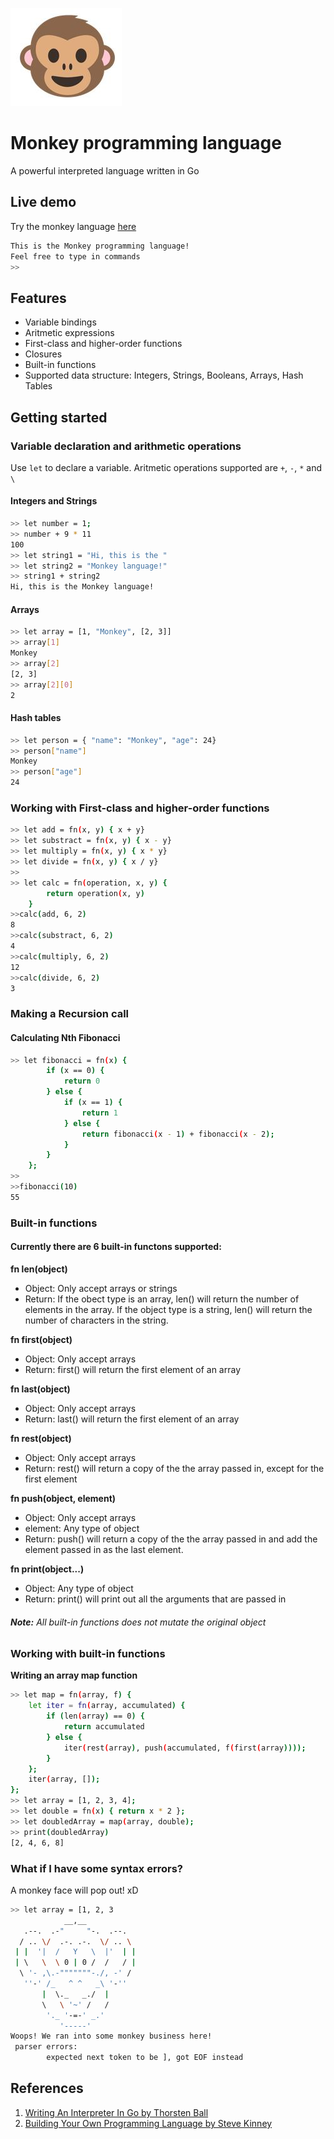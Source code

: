 ![Monkey-face](./assets/monkey.jpg "Monkey-face")
# Monkey programming language

A powerful interpreted language written in Go



## Live demo
Try the monkey language [here](http://repl.it "here")

```sh
This is the Monkey programming language!
Feel free to type in commands
>> 
```

## Features
- Variable bindings
- Aritmetic expressions
- First-class and higher-order functions
- Closures
- Built-in functions
- Supported data structure: Integers, Strings, Booleans, Arrays, Hash Tables

## Getting started
### Variable declaration and arithmetic operations
Use `let` to declare a variable. Aritmetic operations supported are `+`, `-`, `*` and `\` 

#### Integers and Strings
```sh
>> let number = 1;
>> number + 9 * 11
100
>> let string1 = "Hi, this is the "
>> let string2 = "Monkey language!"
>> string1 + string2
Hi, this is the Monkey language!

```
#### Arrays
```sh
>> let array = [1, "Monkey", [2, 3]]
>> array[1]
Monkey
>> array[2]
[2, 3]
>> array[2][0]
2
```
#### Hash tables

```sh
>> let person = { "name": "Monkey", "age": 24}
>> person["name"]
Monkey
>> person["age"]
24
```
### Working with First-class and higher-order functions
```sh
>> let add = fn(x, y) { x + y}
>> let substract = fn(x, y) { x - y}
>> let multiply = fn(x, y) { x * y}
>> let divide = fn(x, y) { x / y}
>>
>> let calc = fn(operation, x, y) {
		return operation(x, y)
	}
>>calc(add, 6, 2)
8
>>calc(substract, 6, 2)
4
>>calc(multiply, 6, 2)
12
>>calc(divide, 6, 2)
3
```
### Making a Recursion call
#### Calculating Nth Fibonacci
```sh
>> let fibonacci = fn(x) {
		if (x == 0) {
			return 0
		} else {
			if (x == 1) {
				return 1
			} else {
				return fibonacci(x - 1) + fibonacci(x - 2);
			}
		}
	};
>>
>>fibonacci(10)
55
```
### Built-in functions
#### Currently there are 6 built-in functons supported:
**fn len(object)**
- Object: Only accept arrays or strings
- Return: If the obect type is an array, len() will return the number of elements in the array. If the object type is a string, len() will return the number of characters in the string.

**fn first(object)**
- Object: Only accept arrays
- Return: first() will return the first element of an array

**fn last(object)**
- Object: Only accept arrays
- Return: last() will return the first element of an array

**fn rest(object)**
- Object: Only accept arrays
- Return: rest() will return a copy of the the array passed in, except for the first element

**fn push(object, element)**
- Object: Only accept arrays
- element: Any type of object
- Return: push() will return a copy of the the array passed in and add the element passed in as the last element.

**fn print(object...)**
- Object: Any type of object
- Return: print() will print out all the arguments that are passed in

###### **Note:** All built-in functions does not mutate the original object

### Working with built-in functions
**Writing an array map function**
```sh
>> let map = fn(array, f) {
	let iter = fn(array, accumulated) {
		if (len(array) == 0) {
			return accumulated
		} else {
			iter(rest(array), push(accumulated, f(first(array))));
		}
	};
	iter(array, []);
};
>> let array = [1, 2, 3, 4];
>> let double = fn(x) { return x * 2 };
>> let doubledArray = map(array, double);
>> print(doubledArray)
[2, 4, 6, 8]
```

### What if I have some syntax errors?
A monkey face will pop out! xD
```sh
>> let array = [1, 2, 3
            __,__
   .--.  .-"     "-.  .--.
  / .. \/  .-. .-.  \/ .. \
 | |  '|  /   Y   \  |'  | |
 | \   \  \ 0 | 0 /  /   / |
  \ '- ,\.-"""""""-./, -' /
   ''-' /_   ^ ^   _\ '-''
       |  \._   _./  |
       \   \ '~' /   /
        '._ '-=-' _.'
           '-----'
Woops! We ran into some monkey business here!
 parser errors:
        expected next token to be ], got EOF instead
```

## References
1.  [Writing An Interpreter In Go by Thorsten Ball](https://interpreterbook.com/)
2.  [Building Your Own Programming Language by Steve Kinney](https://frontendmasters.com/courses/programming-language/ "Building Your Own Programming Language by Steve Kinney")